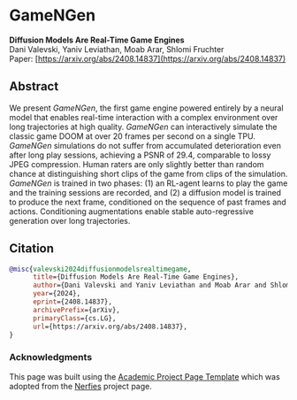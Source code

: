 # GameNGen

**Diffusion Models Are Real-Time Game Engines**\
Dani Valevski, Yaniv Leviathan, Moab Arar, Shlomi Fruchter\
Paper: [https://arxiv.org/abs/2408.14837](https://arxiv.org/abs/2408.14837)

## Abstract

We present _GameNGen_, the first game engine powered entirely by a neural model
that enables real-time interaction with a complex environment over long trajectories at high quality.
_GameNGen_ can interactively simulate the classic game DOOM at over 20 frames per second on a single
TPU. _GameNGen_ simulations do not suffer from accumulated deterioration even after long play sessions,
achieving a PSNR of 29.4, comparable to lossy JPEG compression.
Human raters are only slightly better than random chance at distinguishing short clips of the game
from clips of the simulation.
_GameNGen_ is trained in two phases:
(1) an RL-agent learns to play the game and the training sessions are recorded, and
(2) a diffusion model is trained to produce the next frame, conditioned on the sequence of past frames and
actions. Conditioning augmentations enable stable auto-regressive generation over long trajectories.

## Citation

```bibtex
@misc{valevski2024diffusionmodelsrealtimegame,
      title={Diffusion Models Are Real-Time Game Engines}, 
      author={Dani Valevski and Yaniv Leviathan and Moab Arar and Shlomi Fruchter},
      year={2024},
      eprint={2408.14837},
      archivePrefix={arXiv},
      primaryClass={cs.LG},
      url={https://arxiv.org/abs/2408.14837}, 
}
```

### Acknowledgments
This page was built using the [Academic Project Page Template](https://github.com/eliahuhorwitz/Academic-project-page-template) which was adopted from the [Nerfies](https://nerfies.github.io) project page.
